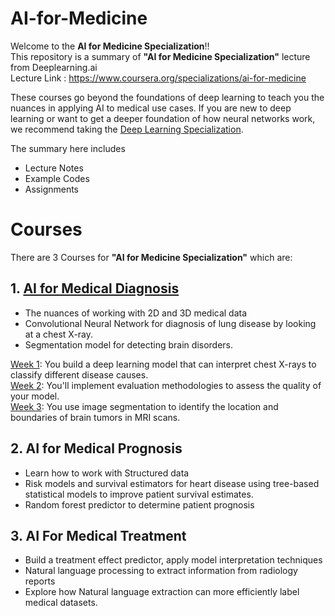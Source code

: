# AI-for-Medicine
Welcome to the **AI for Medicine Specialization**!!<br>
This repository is a summary of  **"AI for Medicine Specialization"**  lecture from Deeplearning.ai<br> 
Lecture Link : https://www.coursera.org/specializations/ai-for-medicine

These courses go beyond the foundations of deep learning to teach you the nuances in applying AI to medical use cases. If you are new to deep learning or want to get a deeper foundation of how neural networks work, we recommend taking the [Deep Learning Specialization](https://www.coursera.org/specializations/deep-learning).

The summary here includes 
- Lecture Notes
- Example Codes
- Assignments

# Courses
There are 3 Courses for **"AI for Medicine Specialization"** which are:

## 1. [AI for Medical Diagnosis](https://github.com/seungjunlee96/AI-for-Medicine/tree/master/AI_for_Medical_Diagnosis)
   - The nuances of working with 2D and 3D medical data
   - Convolutional Neural Network for diagnosis of lung disease by looking at a chest X-ray.
   - Segmentation model for detecting brain disorders.

[Week 1](https://github.com/seungjunlee96/AI-for-Medicine/tree/master/AI_for_Medical_Diagnosis/Week1): You build a deep learning model that can interpret chest X-rays to classify different disease causes.<br>
[Week 2](https://github.com/seungjunlee96/AI-for-Medicine/tree/master/AI_for_Medical_Diagnosis/Week2): You'll implement evaluation methodologies to assess the quality of your model.<br>
[Week 3](https://github.com/seungjunlee96/AI-for-Medicine/tree/master/AI_for_Medical_Diagnosis/Week3): You use image segmentation to identify the location and boundaries of brain tumors in MRI scans.


## 2. AI for Medical Prognosis
   - Learn how to work with Structured data
   - Risk models and survival estimators for heart disease using tree-based statistical models to improve patient survival estimates. 
   - Random forest predictor to determine patient prognosis

## 3. AI For Medical Treatment
   - Build a treatment effect predictor, apply model interpretation techniques
   - Natural language processing to extract information from radiology reports
   - Explore how Natural language extraction can more efficiently label medical datasets.
